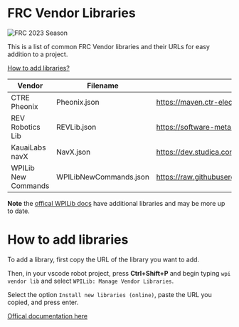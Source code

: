# FRC Vendor Libraries

![FRC 2023 Season](https://img.shields.io/badge/FRC-2023-blue?logo=FIRST&labelColor=red&logoColor=white)

This is a list of common FRC Vendor libraries and their URLs for easy addition to a project.

[How to add libraries?](#how-to-add-libraries)

| Vendor              | Filename               | URL                                                                                                     | API Docs |
| ------------------- | ---------------------- | ------------------------------------------------------------------------------------------------------- | -------- |
| CTRE Pheonix        | Pheonix.json           | https://maven.ctr-electronics.com/release/com/ctre/phoenix/Phoenix5-frc2023-latest.json                 | https://store.ctr-electronics.com/content/api/java/html/hierarchy.html |
| REV Robotics Lib    | REVLib.json            | https://software-metadata.revrobotics.com/REVLib-2024.json                                              | https://codedocs.revrobotics.com/java/com/revrobotics/package-summary.html |
| KauaiLabs navX      | NavX.json              |     https://dev.studica.com/releases/2024/NavX.json                                                     | https://www.kauailabs.com/public_files/navx-mxp/apidocs/java/com/kauailabs/navx/frc/AHRS.html |
| WPILib New Commands | WPILibNewCommands.json | https://raw.githubusercontent.com/wpilibsuite/allwpilib/main/wpilibNewCommands/WPILibNewCommands.json   | |

**Note** the [offical WPILib docs](https://docs.wpilib.org/en/stable/docs/software/vscode-overview/3rd-party-libraries.html#libraries) have additional libraries and may be more up to date.


# How to add libraries

To add a library, first copy the URL of the library you want to add.

Then, in your vscode robot project, press **Ctrl+Shift+P** and begin typing `wpi vendor lib` and select `WPILib: Manage Vendor Libraries`.

Select the option `Install new libraries (online)`, paste the URL you copied, and press enter.

[Offical documentation here](https://docs.wpilib.org/en/stable/docs/software/vscode-overview/3rd-party-libraries.html#installing-libraries)
